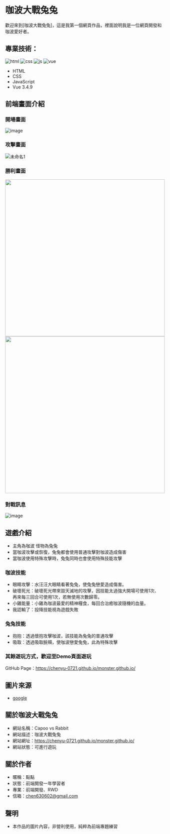 # 咖波大戰兔兔
歡迎來到[咖波大戰兔兔]，這是我第一個網頁作品，裡面說明我是一位網頁開發和咖波愛好者。


## 專業技術：
![html](https://github.com/chenyu-0721/monster.github.io/assets/59197038/e8a5f4c7-4419-4697-8838-87f6666a9af6)
![css](https://github.com/chenyu-0721/monster.github.io/assets/59197038/8903a514-6d7f-428d-897d-fa229dc34627)
![js](https://github.com/chenyu-0721/monster.github.io/assets/59197038/39419656-8228-4425-a14f-d5b905761dba)
![vue](https://github.com/chenyu-0721/monster.github.io/assets/59197038/58c05753-168c-4ec1-a4cf-09f47455f91c)

- HTML
- CSS
- JavaScript
- Vue 3.4.9

## 前端畫面介紹
### 開場畫面
![image](https://github.com/chenyu-0721/monster.github.io/assets/59197038/4bd4beab-db29-4dfe-bee4-09d5e1ec52f1)

### 攻擊畫面
![未命名1](https://github.com/chenyu-0721/monster.github.io/assets/59197038/2eb2bfd4-00af-4ba9-a0ea-fa3ab4247730)

### 勝利畫面
<div style="display:inline-block">
  <img src="https://github.com/chenyu-0721/monster.github.io/assets/59197038/02db48d6-b14d-4f5f-b714-594c6b8b02dd" width="510px" height="500px"><img src="https://github.com/chenyu-0721/monster.github.io/assets/59197038/6c08d9e5-a51e-4efb-acc6-04f072eb5ff3" width="510px" height="500px">
</div>

### 對戰訊息
![image](https://github.com/chenyu-0721/monster.github.io/assets/59197038/a6e5f837-9ebe-496b-beb9-e3232af69849)


## 遊戲介紹 
- 主角為咖波 怪物為兔兔
- 當咖波攻擊或恢復，兔兔都會使用普通攻擊對咖波造成傷害
- 當咖波使用特殊攻擊時，兔兔同時也會使用特殊技能攻擊

### 咖波技能
- 眼睛攻擊：水汪汪大眼睛看著兔兔，使兔兔戀愛造成傷害。
- 破壞死光：破壞死光帶來毀天滅地的攻擊，因技能太過強大開場可使用1次、再來每三回合可使用1次，若無使用次數歸零。
- 小雞能量：小雞為咖波最愛的精神糧食，每回合治癒咖波隨機的血量。
- 我認輸了：投降技能視為遊戲失敗
  
### 兔兔技能
- 抱抱：透過懷抱攻擊咖波，該技能為兔兔的普通攻擊
- 吸取：透過吸取臉頰，使咖波戀愛兔兔，此為特殊攻擊


### 其餘遊玩方式，歡迎至Demo頁面遊玩 
GitHub Page：https://chenyu-0721.github.io/monster.github.io/


## 圖片來源
- [google](https://www.google.com/search?q=%E5%92%96%E6%B3%A2%E5%85%94%E5%85%94&sca_esv=8c425ed6a905ffa8&sca_upv=1&udm=2&biw=1707&bih=847&sxsrf=ADLYWIKxQKCDnaaGNjhZ6NdfYNzVG3fTOQ%3A1715234338110&ei=ImY8ZuSqBo3Bvr0Pw56V0AM&ved=0ahUKEwjkw7fr8f-FAxWNoK8BHUNPBToQ4dUDCBA&uact=5&oq=%E5%92%96%E6%B3%A2%E5%85%94%E5%85%94&gs_lp=Egxnd3Mtd2l6LXNlcnAiDOWSluazouWFlOWFlDIEECMYJzIEECMYJzIFEAAYgAQyBRAAGIAEMgcQABiABBgYMgcQABiABBgYSM8PUNAGWPQNcAF4AJABAJgBNKAB_QKqAQE4uAEDyAEA-AEBmAIEoALEAcICBBAAGAOYAwCIBgGSBwE0oAerEg&sclient=gws-wiz-serp)

## 關於咖波大戰兔兔
- 網站名稱：Capoo vs Rabbit
- 網站描述：咖波大戰兔兔
- 網站網址：https://chenyu-0721.github.io/monster.github.io/
- 網站狀態：可進行遊玩

## 關於作者
- 暱稱：點點
- 狀態：前端開發一年學習者
- 專業：前端開發、RWD
- 信箱：chen630602@gmail.com

## 聲明
- 本作品的圖片內容，非營利使用，純粹為前端專題練習





